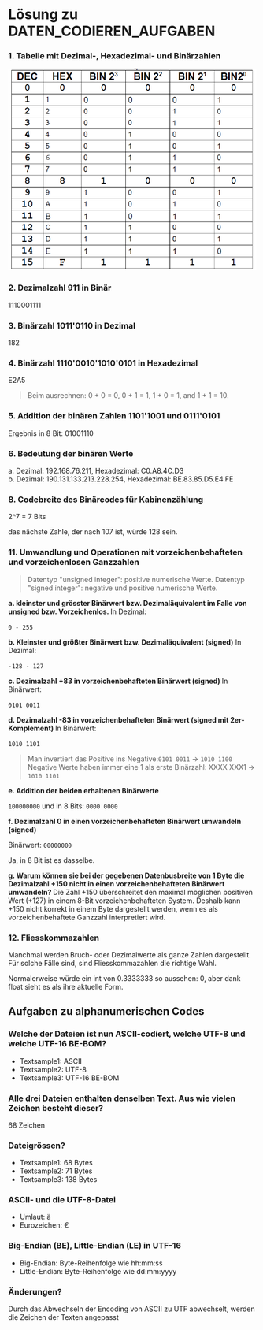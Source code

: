 # Lösung zu DATEN_CODIEREN_AUFGABEN

### 1. Tabelle mit Dezimal-, Hexadezimal- und Binärzahlen

![image](../images/01-Binaerwerten.png)

### 2. Dezimalzahl 911 in Binär

1110001111

### 3. Binärzahl 1011'0110 in Dezimal

182

### 4. Binärzahl 1110'0010'1010'0101 in Hexadezimal

E2A5

> Beim ausrechnen:
> 0 + 0 = 0, 0 + 1 = 1, 1 + 0 = 1, and 1 + 1 = 10.

### 5. Addition der binären Zahlen 1101'1001 und 0111'0101

Ergebnis in 8 Bit: 01001110

### 6. Bedeutung der binären Werte

a. Dezimal: 192.168.76.211, Hexadezimal: C0.A8.4C.D3 </br>
b. Dezimal: 190.131.133.213.228.254, Hexadezimal: BE.83.85.D5.E4.FE

### 8. Codebreite des Binärcodes für Kabinenzählung

2^7 = 7 Bits

das nächste Zahle, der nach 107 ist, würde 128 sein.

### 11. Umwandlung und Operationen mit vorzeichenbehafteten und vorzeichenlosen Ganzzahlen

> Datentyp "unsigned integer": positive numerische Werte.
> Datentyp "signed integer": negative und positive numerische Werte.

<b> a. kleinster und grösster Binärwert bzw. Dezimaläquivalent im Falle von unsigned bzw. Vorzeichenlos. </b>
In Dezimal:

`0 - 255`

<b>b. Kleinster und größter Binärwert bzw. Dezimaläquivalent (signed)</b>
In Dezimal:

`-128 - 127`

<b>c. Dezimalzahl +83 in vorzeichenbehafteten Binärwert (signed) </b>
In Binärwert:

`0101 0011`

<b>d. Dezimalzahl -83 in vorzeichenbehafteten Binärwert (signed mit 2er-Komplement) </b>
In Binärwert:

`1010 1101`

> Man invertiert das Positive ins Negative:`0101 0011` -> `1010 1100`
> Negative Werte haben immer eine 1 als erste Binärzahl: XXXX XXX1 -> `1010 1101`

<b>e. Addition der beiden erhaltenen Binärwerte </b>

`100000000` und in 8 Bits: `0000 0000`

<b>f. Dezimalzahl 0 in einen vorzeichenbehafteten Binärwert umwandeln (signed) </b>

Binärwert: `00000000`

Ja, in 8 Bit ist es dasselbe.

<b>g. Warum können sie bei der gegebenen Datenbusbreite von 1 Byte die Dezimalzahl +150 nicht in einen vorzeichenbehafteten Binärwert umwandeln? </b>
Die Zahl +150 überschreitet den maximal möglichen positiven Wert (+127) in einem 8-Bit vorzeichenbehafteten System. Deshalb kann +150 nicht korrekt in einem Byte dargestellt werden, wenn es als vorzeichenbehaftete Ganzzahl interpretiert wird.

### 12. Fliesskommazahlen

Manchmal werden Bruch- oder Dezimalwerte als ganze Zahlen dargestellt. Für solche Fälle sind, sind Fliesskommazahlen die richtige Wahl.

Normalerweise würde ein int von 0.3333333 so aussehen: 0, aber dank float sieht es als ihre aktuelle Form.

## Aufgaben zu alphanumerischen Codes

### Welche der Dateien ist nun ASCII-codiert, welche UTF-8 und welche UTF-16 BE-BOM?

- Textsample1: ASCII
- Textsample2: UTF-8
- Textsample3: UTF-16 BE-BOM

### Alle drei Dateien enthalten denselben Text. Aus wie vielen Zeichen besteht dieser?

68 Zeichen

### Dateigrössen?

- Textsample1: 68 Bytes
- Textsample2: 71 Bytes
- Textsample3: 138 Bytes

### ASCII- und die UTF-8-Datei

- Umlaut: ä
- Eurozeichen: €

### Big-Endian (BE), Little-Endian (LE) in UTF-16

- Big-Endian: Byte-Reihenfolge wie hh:mm:ss
- Little-Endian: Byte-Reihenfolge wie dd:mm:yyyy

### Änderungen?

Durch das Abwechseln der Encoding von ASCII zu UTF abwechselt, werden die Zeichen der Texten angepasst
